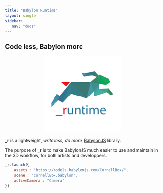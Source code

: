 ```yaml
---
title: "Babylon Runtime"
layout: single
sidebar:
   nav: "docs"  
---
```


## Code less, Babylon more

<p style="text-align:center; width:100%;"><img src="https://raw.githubusercontent.com/babylon-runtime/_r.assets/master/_runtime-logo/exports/_runtime-logo_circleWhite_512.png" alt="babylon runtime logo" width="250" ></p>

**_r** is a lightweight, *write less, do more*, [BabylonJS](https://www.babylonjs.com/) library.

The purpose of **_r** is to make BabylonJS much easier to use and maintain in the 3D workflow, for both artists and developpers.

```javascript
_r.launch({
    assets : "https://models.babylonjs.com/CornellBox/",
    scene : "cornellBox.babylon",
    activeCamera : "Camera"
})
```

